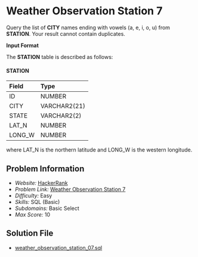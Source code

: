 # Weather Observation Station 7

Query the list of **CITY** names ending with vowels (a, e, i, o, u) from **STATION**. Your result cannot contain duplicates.

**Input Format**

The **STATION** table is described as follows:

#### STATION

| Field     | Type          |
|:----------|:--------------|
| ID        | NUMBER        |
| CITY      | VARCHAR2(21)  |
| STATE     | VARCHAR2(2)   |
| LAT_N     | NUMBER        |
| LONG_W    | NUMBER        |

where LAT_N is the northern latitude and LONG_W is the western longitude.

## Problem Information

- *Website:* [HackerRank](https://www.hackerrank.com/)
- *Problem Link:* [Weather Observation Station 7](https://www.hackerrank.com/challenges/weather-observation-station-7/problem)
- *Difficulty:* Easy
- *Skills:* SQL (Basic)
- *Subdomains:* Basic Select
- *Max Score:* 10

## Solution File

- [weather_observation_station_07.sql]()
